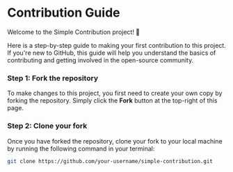 # Contribution Guide

Welcome to the Simple Contribution project! 🎉

Here is a step-by-step guide to making your first contribution to this project. If you're new to GitHub, this guide will help you understand the basics of contributing and getting involved in the open-source community.

### Step 1: Fork the repository

To make changes to this project, you first need to create your own copy by forking the repository. Simply click the **Fork** button at the top-right of this page.

### Step 2: Clone your fork

Once you have forked the repository, clone your fork to your local machine by running the following command in your terminal:

```bash
git clone https://github.com/your-username/simple-contribution.git
```
